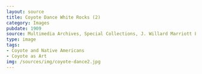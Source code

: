 ```yaml
---
layout: source
title: Coyote Dance White Rocks (2)
category: Images
pubdate: 1909
source: Multimedia Archives, Special Collections, J. Willard Marriott Library, University of Utah
type: image
tags: 
- Coyote and Native Americans
- Coyote as Art
img: /sources/img/coyote-dance2.jpg
---
```


